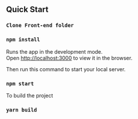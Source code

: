 ## Quick Start

### `Clone Front-end folder`

### `npm install`

Runs the app in the development mode.\
Open [http://localhost:3000](http://localhost:3000) to view it in the browser.

Then run this command to start your local server.

### `npm start`

To build the project

### `yarn build`
